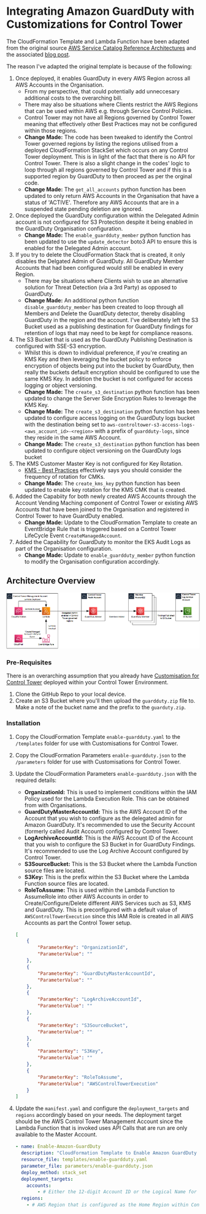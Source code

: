 # Integrating Amazon GuardDuty with Customizations for Control Tower

The CloudFormation Template and Lambda Function have been adapted from the original source [AWS Service Catalog Reference Architectures](https://s3.amazonaws.com/aws-service-catalog-reference-architectures/security/guardduty/deploy_guardduty.yml) and the associated [blog post](https://aws.amazon.com/blogs/mt/automating-amazon-guardduty-deployment-in-aws-control-tower/).

The reason I've adapted the original template is because of the following:
1.  Once deployed, it enables GuardDuty in every AWS Region across all AWS Accounts in the Organisation. 
    * From my perspective, that could potentially add unneccesary additional costs to the overarching bill.
    * There may also be situations where Clients restrict the AWS Regions that can be used within AWS e.g. through Service Control Policies. 
    * Control Tower may not have all Regions governed by Control Tower meaning that effectively other Best Practices may not be configured within those regions. 
    * **Change Made:** The code has been tweaked to identify the Control Tower governed regions by listing the regions utilised from a deployed CloudFormation StackSet which occurs on any Control Tower deployment.  This is in light of the fact that there is no API for Control Tower.  There is also a slight change in the codes' logic to loop through all regions governed by Control Tower and if this is a supported region by GuardDuty to then proceed as per the orginal code. 
    * **Change Made:** The `get_all_accounts` python function has been updated to only return AWS Accounts in the Organisation that have a status of 'ACTIVE'. Therefore any AWS Accounts that are in a suspended state pending deletion are ignored.
2.  Once deployed the GuardDuty configuration within the Delegated Admin account is not configured for S3 Protection despite it being enabled in the GuardDuty Organisation configuration.
    * **Change Made:** The `enable_guardduty_member` python function has been updated to use the `update_detector` boto3 API to ensure this is enabled for the Delegated Admin account.
3.  If you try to delete the CloudFormation Stack that is created, it only disables the Delgated Admin of GuardDuty. All GuardDuty Member Accounts that had been configured would still be enabled in every Region.
    * There may be situations where Clients wish to use an alternative solution for Threat Detection (via a 3rd Party) as opposed to GuardDuty.
    * **Change Made:** An additional python function `disable_guardduty_member` has been created to loop through all Members and Delete the GuardDuty detector, thereby disabling GuardDuty in the region and the account. I've deliberately left the S3 Bucket used as a publishing destination for GuardDuty findings for retention of logs that may need to be kept for compliance reasons.
4. The S3 Bucket that is used as the GuardDuty Publishing Destination is configured with SSE-S3 encryption.
    * Whilst this is down to individual preference, if you're creating an KMS Key and then leveraging the bucket policy to enforce encryption of objects being put into the bucket by GuardDuty, then really the buckets default encryption should be configured to use the same KMS Key. In addition the bucket is not configured for access logging or object versioning.
    * **Change Made:** The `create_s3_destination` python function has been updated to change the Server Side Encryption Rules to leverage the KMS Key.
    * **Change Made:** The `create_s3_destination` python function has been updated to configure access logging on the GuardDuty logs bucket with the destination being set to `aws-controltower-s3-access-logs-<aws_account_id>-<region>` with a prefix of `guardduty-logs`, since they reside in the same AWS Account.
    * **Change Made:** The `create_s3_destination` python function has been updated to configure object versioning on the GuardDuty logs bucket
5.  The KMS Customer Master Key is not configured for Key Rotation.
    * [KMS - Best Practices](https://d1.awsstatic.com/whitepapers/aws-kms-best-practices.pdf) effectively says you should consider the frequency of rotation for CMKs.
    * **Change Made:** The `create_kms_key` python function has been updated to enable key rotation for the KMS CMK that is created.
6.  Added the Capabiity for both newly created AWS Accounts through the Account Vending Maching component of Control Tower or existing AWS Accounts that have been joined to the Organisation and registered in Control Tower to have GuardDuty enabled.
    * **Change Made:** Update to the CloudFormation Template to create an EventBridge Rule that is triggered based on a Control Tower LifeCycle Event `CreateManagedAccount`.
7.  Added the Capability for GuardDuty to monitor the EKS Audit Logs as part of the Organisation configuration.
    * **Change Made:** Update to `enable_guardduty_member` python function to modify the Organisation configuration accordingly.

## Architecture Overview

![alt](./diagrams/aws-guardduty.png)

### Pre-Requisites

There is an overarching assumption that you already have [Customisation for Control Tower](https://aws.amazon.com/solutions/implementations/customizations-for-aws-control-tower/) deployed within your Control Tower Environment.

1.  Clone the GitHub Repo to your local device.
2.  Create an S3 Bucket where you'll then upload the `guardduty.zip` file to. Make a note of the bucket name and the prefix to the `guarduty.zip`.

### Installation

1.  Copy the CloudFormation Template `enable-guardduty.yaml` to the `/templates` folder for use with Customisations for Control Tower.
2.  Copy the CloudFormation Parameters `enable-guardduty.json` to the `/parameters` folder for use with Customisations for Control Tower.
3.  Update the CloudFormation Parameters `enable-guardduty.json` with the required details:
    * **OrganizationId:** This is used to implement conditions within the IAM Policy used for the Lambda Execution Role. This can be obtained from with Organisations.
    * **GuardDutyMasterAccountId:** This is the AWS Account ID of the Account that you wish to configure as the delegated admin for Amazon GuardDuty.  It's recommended to use the Security Account (formerly called Audit Account) configured by Control Tower.
    * **LogArchiveAccountId:** This is the AWS Account ID of the Account that you wish to configure the S3 Bucket in for GuardDuty Findings.  It's recommended to use the Log Archive Account configured by Control Tower.
    * **S3SourceBucket:** This is the S3 Bucket where the Lambda Function source files are located.
    * **S3Key:** This is the prefix within the S3 Bucket where the Lambda Function source files are located. 
    * **RoleToAssume:** This is used within the Lambda Function to AssumeRole into other AWS Accounts in order to Create/Configure/Delete different AWS Services such as S3, KMS and GuardDuty.  This is preconfigured with a default value of `AWSControlTowerExecution` since this IAM Role is created in all AWS Accounts as part the Control Tower setup.

    ```json
    [
        {
            "ParameterKey": "OrganizationId",
            "ParameterValue": ""
        },
        {
            "ParameterKey": "GuardDutyMasterAccountId",
            "ParameterValue": ""
        },
        {
            "ParameterKey": "LogArchiveAccountId",
            "ParameterValue": ""
        },
        {
            "ParameterKey": "S3SourceBucket",
            "ParameterValue": ""
        },
        {
            "ParameterKey": "S3Key",
            "ParameterValue": ""
        },
        {
            "ParameterKey": "RoleToAssume",
            "ParameterValue": "AWSControlTowerExecution"
        }
    ]
    ```

4.  Update the `manifest.yaml` and configure the `deployment_targets` and `regions` accordingly based on your needs. The deployment target should be the AWS Control Tower Management Account since the Lambda Function that is invoked uses API Calls that are run are only available to the Master Account.

    ```yaml 
    - name: Enable-Amazon-GuardDuty
      description: "CloudFormation Template to Enable Amazon GuardDuty for the Organization"
      resource_file: templates/enable-guardduty.yaml
      parameter_file: parameters/enable-guardduty.json
      deploy_method: stack_set
      deployment_targets:
        accounts:
            - # Either the 12-digit Account ID or the Logical Name for the Control Tower Management Account
      regions:
        - # AWS Region that is configured as the Home Region within Control Tower
    ```